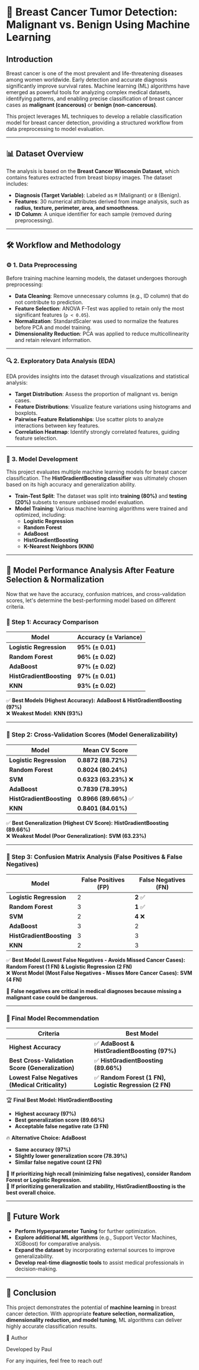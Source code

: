 # 📌 Breast Cancer Tumor Detection: Malignant vs. Benign Using Machine Learning

## **Introduction**
Breast cancer is one of the most prevalent and life-threatening diseases among women worldwide. Early detection and accurate diagnosis significantly improve survival rates. Machine learning (ML) algorithms have emerged as powerful tools for analyzing complex medical datasets, identifying patterns, and enabling precise classification of breast cancer cases as **malignant (cancerous)** or **benign (non-cancerous)**.

This project leverages ML techniques to develop a reliable classification model for breast cancer detection, providing a structured workflow from data preprocessing to model evaluation.

---

## 📊 **Dataset Overview**
The analysis is based on the **Breast Cancer Wisconsin Dataset**, which contains features extracted from breast biopsy images. The dataset includes:

- **Diagnosis (Target Variable)**: Labeled as `M` (Malignant) or `B` (Benign).
- **Features**: 30 numerical attributes derived from image analysis, such as **radius, texture, perimeter, area, and smoothness**.
- **ID Column**: A unique identifier for each sample (removed during preprocessing).

---

## 🛠️ **Workflow and Methodology**

### ⚙️ **1. Data Preprocessing**
Before training machine learning models, the dataset undergoes thorough preprocessing:

- **Data Cleaning**: Remove unnecessary columns (e.g., ID column) that do not contribute to prediction.
- **Feature Selection**: ANOVA F-Test was applied to retain only the most significant features (`p < 0.05`).
- **Normalization**: StandardScaler was used to normalize the features before PCA and model training.
- **Dimensionality Reduction**: PCA was applied to reduce multicollinearity and retain relevant information.

---

### 🔍 **2. Exploratory Data Analysis (EDA)**
EDA provides insights into the dataset through visualizations and statistical analysis:

- **Target Distribution**: Assess the proportion of malignant vs. benign cases.
- **Feature Distributions**: Visualize feature variations using histograms and boxplots.
- **Pairwise Feature Relationships**: Use scatter plots to analyze interactions between key features.
- **Correlation Heatmap**: Identify strongly correlated features, guiding feature selection.

---

### 🤖 **3. Model Development**
This project evaluates multiple machine learning models for breast cancer classification. The **HistGradientBoosting classifier** was ultimately chosen based on its high accuracy and generalization ability.

- **Train-Test Split**: The dataset was split into **training (80%)** and **testing (20%)** subsets to ensure unbiased model evaluation.
- **Model Training**: Various machine learning algorithms were trained and optimized, including:
  - **Logistic Regression**
  - **Random Forest**
  - **AdaBoost**
  - **HistGradientBoosting**
  - **K-Nearest Neighbors (KNN)**

---

## **📌 Model Performance Analysis After Feature Selection & Normalization**
Now that we have the accuracy, confusion matrices, and cross-validation scores, let's determine the best-performing model based on different criteria.

### **🚀 Step 1: Accuracy Comparison**

| Model | Accuracy (± Variance) |
|--------|---------------------|
| **Logistic Regression** | **95% (± 0.01)** |
| **Random Forest** | **96% (± 0.02)** |
| **AdaBoost** | **97% (± 0.02)** |
| **HistGradientBoosting** | **97% (± 0.01)** |
| **KNN** | **93% (± 0.02)** |

✅ **Best Models (Highest Accuracy):** **AdaBoost & HistGradientBoosting (97%)**  
❌ **Weakest Model:** **KNN (93%)**

---

### **🚀 Step 2: Cross-Validation Scores (Model Generalizability)**

| Model | Mean CV Score |
|--------|------------------|
| **Logistic Regression** | **0.8872 (88.72%)** |
| **Random Forest** | **0.8024 (80.24%)** |
| **SVM** | **0.6323 (63.23%)** ❌ |
| **AdaBoost** | **0.7839 (78.39%)** |
| **HistGradientBoosting** | **0.8966 (89.66%)** ✅ |
| **KNN** | **0.8401 (84.01%)** |

✅ **Best Generalization (Highest CV Score):** **HistGradientBoosting (89.66%)**  
❌ **Weakest Model (Poor Generalization):** **SVM (63.23%)**

---

### **🚀 Step 3: Confusion Matrix Analysis (False Positives & False Negatives)**

| Model | False Positives (FP) | False Negatives (FN) |
|--------|------------------|------------------|
| **Logistic Regression** | 2 | **2** ✅ |
| **Random Forest** | 3 | **1** ✅ |
| **SVM** | 2 | **4** ❌ |
| **AdaBoost** | 3 | 2 |
| **HistGradientBoosting** | 3 | 3 |
| **KNN** | 2 | 3 |

✅ **Best Model (Lowest False Negatives - Avoids Missed Cancer Cases):** **Random Forest (1 FN) & Logistic Regression (2 FN)**  
❌ **Worst Model (Most False Negatives - Misses More Cancer Cases):** **SVM (4 FN)**

📌 **False negatives are critical in medical diagnoses because missing a malignant case could be dangerous.**

---

### **🚀 Final Model Recommendation**

| Criteria | Best Model |
|-------------|--------------|
| **Highest Accuracy** | ✅ **AdaBoost & HistGradientBoosting (97%)** |
| **Best Cross-Validation Score (Generalization)** | ✅ **HistGradientBoosting (89.66%)** |
| **Lowest False Negatives (Medical Criticality)** | ✅ **Random Forest (1 FN), Logistic Regression (2 FN)** |

🏆 **Final Best Model: HistGradientBoosting**
- **Highest accuracy (97%)**
- **Best generalization score (89.66%)**
- **Acceptable false negative rate (3 FN)**

🔥 **Alternative Choice: AdaBoost**
- **Same accuracy (97%)**
- **Slightly lower generalization score (78.39%)**
- **Similar false negative count (2 FN)**

📌 **If prioritizing high recall (minimizing false negatives), consider Random Forest or Logistic Regression.**  
📌 **If prioritizing generalization and stability, HistGradientBoosting is the best overall choice.**

---

## 🔮 **Future Work**
- **Perform Hyperparameter Tuning** for further optimization.
- **Explore additional ML algorithms** (e.g., Support Vector Machines, XGBoost) for comparative analysis.
- **Expand the dataset** by incorporating external sources to improve generalizability.
- **Develop real-time diagnostic tools** to assist medical professionals in decision-making.

---

## 🎯 **Conclusion**
This project demonstrates the potential of **machine learning** in breast cancer detection. With appropriate **feature selection, normalization, dimensionality reduction, and model tuning**, ML algorithms can deliver highly accurate classification results.

📝 Author

Developed by Paul

For any inquiries, feel free to reach out!

